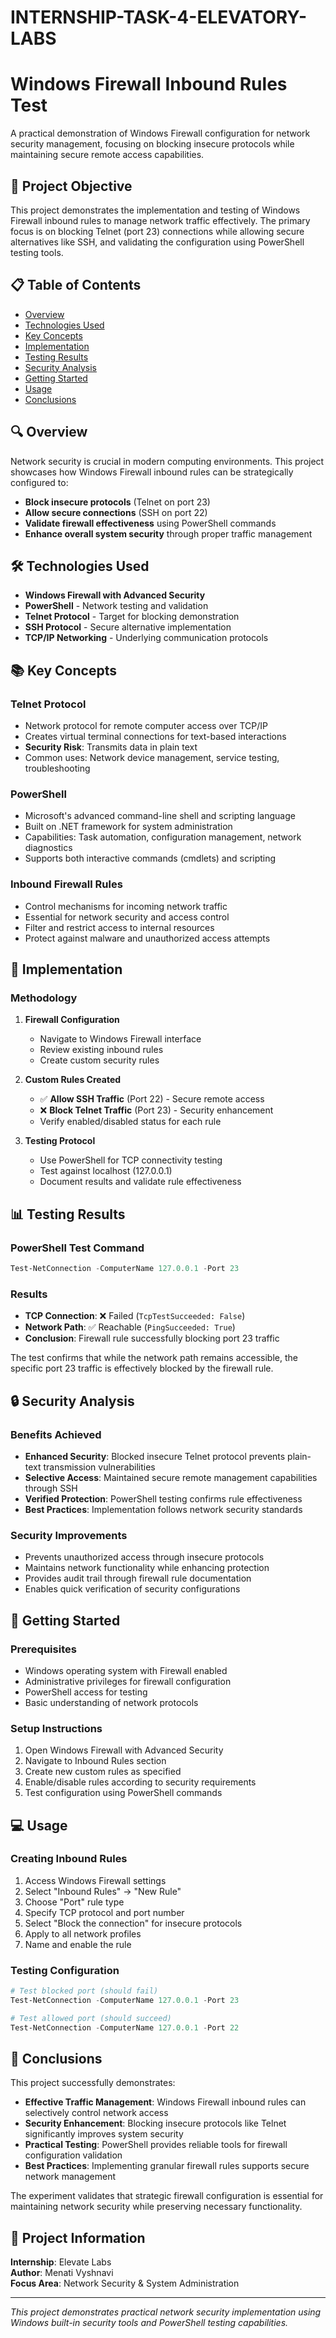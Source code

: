 # INTERNSHIP-TASK-4-ELEVATORY-LABS
# Windows Firewall Inbound Rules Test

A practical demonstration of Windows Firewall configuration for network security management, focusing on blocking insecure protocols while maintaining secure remote access capabilities.

## 🎯 Project Objective

This project demonstrates the implementation and testing of Windows Firewall inbound rules to manage network traffic effectively. The primary focus is on blocking Telnet (port 23) connections while allowing secure alternatives like SSH, and validating the configuration using PowerShell testing tools.

## 📋 Table of Contents

- [Overview](#overview)
- [Technologies Used](#technologies-used)
- [Key Concepts](#key-concepts)
- [Implementation](#implementation)
- [Testing Results](#testing-results)
- [Security Analysis](#security-analysis)
- [Getting Started](#getting-started)
- [Usage](#usage)
- [Conclusions](#conclusions)

## 🔍 Overview

Network security is crucial in modern computing environments. This project showcases how Windows Firewall inbound rules can be strategically configured to:

- **Block insecure protocols** (Telnet on port 23)
- **Allow secure connections** (SSH on port 22)
- **Validate firewall effectiveness** using PowerShell commands
- **Enhance overall system security** through proper traffic management

## 🛠 Technologies Used

- **Windows Firewall with Advanced Security**
- **PowerShell** - Network testing and validation
- **Telnet Protocol** - Target for blocking demonstration
- **SSH Protocol** - Secure alternative implementation
- **TCP/IP Networking** - Underlying communication protocols

## 📚 Key Concepts

### Telnet Protocol
- Network protocol for remote computer access over TCP/IP
- Creates virtual terminal connections for text-based interactions
- **Security Risk**: Transmits data in plain text
- Common uses: Network device management, service testing, troubleshooting

### PowerShell
- Microsoft's advanced command-line shell and scripting language
- Built on .NET framework for system administration
- Capabilities: Task automation, configuration management, network diagnostics
- Supports both interactive commands (cmdlets) and scripting

### Inbound Firewall Rules
- Control mechanisms for incoming network traffic
- Essential for network security and access control
- Filter and restrict access to internal resources
- Protect against malware and unauthorized access attempts

## 🚀 Implementation

### Methodology

1. **Firewall Configuration**
   - Navigate to Windows Firewall interface
   - Review existing inbound rules
   - Create custom security rules

2. **Custom Rules Created**
   - ✅ **Allow SSH Traffic** (Port 22) - Secure remote access
   - ❌ **Block Telnet Traffic** (Port 23) - Security enhancement
   - Verify enabled/disabled status for each rule

3. **Testing Protocol**
   - Use PowerShell for TCP connectivity testing
   - Test against localhost (127.0.0.1)
   - Document results and validate rule effectiveness

## 📊 Testing Results

### PowerShell Test Command
```powershell
Test-NetConnection -ComputerName 127.0.0.1 -Port 23
```

### Results
- **TCP Connection**: ❌ Failed (`TcpTestSucceeded: False`)
- **Network Path**: ✅ Reachable (`PingSucceeded: True`)
- **Conclusion**: Firewall rule successfully blocking port 23 traffic

The test confirms that while the network path remains accessible, the specific port 23 traffic is effectively blocked by the firewall rule.

## 🔒 Security Analysis

### Benefits Achieved
- **Enhanced Security**: Blocked insecure Telnet protocol prevents plain-text transmission vulnerabilities
- **Selective Access**: Maintained secure remote management capabilities through SSH
- **Verified Protection**: PowerShell testing confirms rule effectiveness
- **Best Practices**: Implementation follows network security standards

### Security Improvements
- Prevents unauthorized access through insecure protocols
- Maintains network functionality while enhancing protection
- Provides audit trail through firewall rule documentation
- Enables quick verification of security configurations

## 🏁 Getting Started

### Prerequisites
- Windows operating system with Firewall enabled
- Administrative privileges for firewall configuration
- PowerShell access for testing
- Basic understanding of network protocols

### Setup Instructions
1. Open Windows Firewall with Advanced Security
2. Navigate to Inbound Rules section
3. Create new custom rules as specified
4. Enable/disable rules according to security requirements
5. Test configuration using PowerShell commands

## 💻 Usage

### Creating Inbound Rules
1. Access Windows Firewall settings
2. Select "Inbound Rules" → "New Rule"
3. Choose "Port" rule type
4. Specify TCP protocol and port number
5. Select "Block the connection" for insecure protocols
6. Apply to all network profiles
7. Name and enable the rule

### Testing Configuration
```powershell
# Test blocked port (should fail)
Test-NetConnection -ComputerName 127.0.0.1 -Port 23

# Test allowed port (should succeed)
Test-NetConnection -ComputerName 127.0.0.1 -Port 22
```

## 🎯 Conclusions

This project successfully demonstrates:

- **Effective Traffic Management**: Windows Firewall inbound rules can selectively control network access
- **Security Enhancement**: Blocking insecure protocols like Telnet significantly improves system security
- **Practical Testing**: PowerShell provides reliable tools for firewall configuration validation
- **Best Practices**: Implementing granular firewall rules supports secure network management

The experiment validates that strategic firewall configuration is essential for maintaining network security while preserving necessary functionality.

## 📄 Project Information

**Internship**: Elevate Labs  
**Author**: Menati Vyshnavi  
**Focus Area**: Network Security & System Administration

---

*This project demonstrates practical network security implementation using Windows built-in security tools and PowerShell testing capabilities.*
